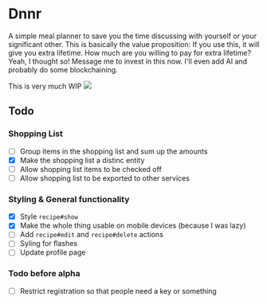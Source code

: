 # Dnnr

A simple meal planner to save you the time discussing with yourself or your significant other.
This is basically the value proposition: If you use this, it will give you extra lifetime.
How much are you willing to pay for extra lifetime? Yeah, I thought so!
Message me to invest in this now. I'll even add AI and probably do some blockchaining.

This is very much WIP
![](https://user-images.githubusercontent.com/3950661/82728646-03eb6a80-9cf2-11ea-953d-10c47afd7a73.png)

## Todo

### Shopping List
- [ ] Group items in the shopping list and sum up the amounts
- [x] Make the shopping list a distinc entity
- [ ] Allow shopping list items to be checked off
- [ ] Allow shopping list to be exported to other services

### Styling & General functionality
- [x] Style `recipe#show`
- [x] Make the whole thing usable on mobile devices (because I was lazy)
- [ ] Add `recipe#edit` and `recipe#delete` actions
- [ ] Syling for flashes
- [ ] Update profile page

### Todo before alpha
- [ ] Restrict registration so that people need a key or something
